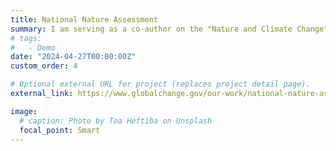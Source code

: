 ```yaml
---
title: National Nature Assessment
summary: I am serving as a co-author on the "Nature and Climate Change" chapter of the upcoming inaugural U.S. *National Nature Assessment*. 
# tags:
#   - Demo
date: "2024-04-27T00:00:00Z"
custom_order: 4

# Optional external URL for project (replaces project detail page).
external_link: https://www.globalchange.gov/our-work/national-nature-assessment

image:
  # caption: Photo by Toa Heftiba on Unsplash
  focal_point: Smart
---
```

